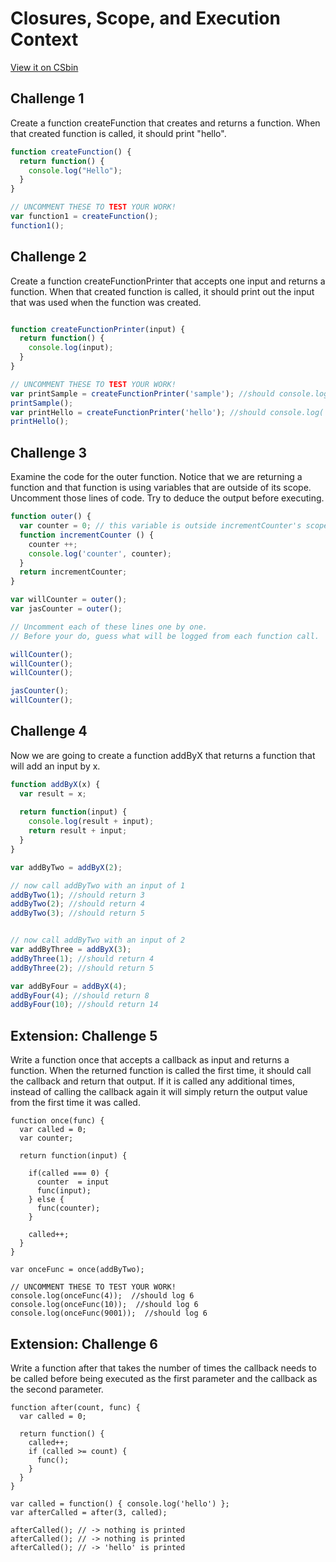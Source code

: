 
# Closures, Scope, and Execution Context
[View it on CSbin](http://csbin.io/closures)

## Challenge 1
Create a function createFunction that creates and returns a function. When that created function is called, it should print "hello".

```javascript
function createFunction() {
  return function() {
    console.log("Hello");
  }
}

// UNCOMMENT THESE TO TEST YOUR WORK!
var function1 = createFunction();
function1();
```

## Challenge 2
Create a function createFunctionPrinter that accepts one input and returns a function. When that created function is called, it should print out the input that was used when the function was created.

```javascript

function createFunctionPrinter(input) {
  return function() {
    console.log(input);
  }
}

// UNCOMMENT THESE TO TEST YOUR WORK!
var printSample = createFunctionPrinter('sample'); //should console.log('sample');
printSample();
var printHello = createFunctionPrinter('hello'); //should console.log('hello');
printHello();
```

## Challenge 3
Examine the code for the outer function. Notice that we are returning a function and that function is using variables that are outside of its scope.
Uncomment those lines of code. Try to deduce the output before executing.

```javascript
function outer() {
  var counter = 0; // this variable is outside incrementCounter's scope
  function incrementCounter () {
    counter ++;
    console.log('counter', counter);
  }
  return incrementCounter;
}

var willCounter = outer();
var jasCounter = outer();

// Uncomment each of these lines one by one.
// Before your do, guess what will be logged from each function call.

willCounter();
willCounter();
willCounter();

jasCounter();
willCounter();
```


## Challenge 4
Now we are going to create a function addByX that returns a function that will add an input by x.

```javascript
function addByX(x) {
  var result = x;
  
  return function(input) {
    console.log(result + input);
    return result + input;
  }
}

var addByTwo = addByX(2);

// now call addByTwo with an input of 1
addByTwo(1); //should return 3
addByTwo(2); //should return 4
addByTwo(3); //should return 5


// now call addByTwo with an input of 2
var addByThree = addByX(3);
addByThree(1); //should return 4
addByThree(2); //should return 5

var addByFour = addByX(4);
addByFour(4); //should return 8
addByFour(10); //should return 14
```

## Extension: Challenge 5
Write a function once that accepts a callback as input and returns a function. When the returned function is called the first time, it should call the callback and return that output. If it is called any additional times, instead of calling the callback again it will simply return the output value from the first time it was called.

```
function once(func) {
  var called = 0;
  var counter;
  
  return function(input) {
    
    if(called === 0) {
      counter  = input
      func(input);
    } else {
      func(counter);
    }
  
    called++;
  }
} 

var onceFunc = once(addByTwo);

// UNCOMMENT THESE TO TEST YOUR WORK!
console.log(onceFunc(4));  //should log 6
console.log(onceFunc(10));  //should log 6
console.log(onceFunc(9001));  //should log 6
```

## Extension: Challenge 6
Write a function after that takes the number of times the callback needs to be called before being executed as the first parameter and the callback as the second parameter.

```
function after(count, func) {
  var called = 0;
  
  return function() {
    called++;
    if (called >= count) {
      func();      
    }
  }
}

var called = function() { console.log('hello') };
var afterCalled = after(3, called);

afterCalled(); // -> nothing is printed
afterCalled(); // -> nothing is printed
afterCalled(); // -> 'hello' is printed
```

